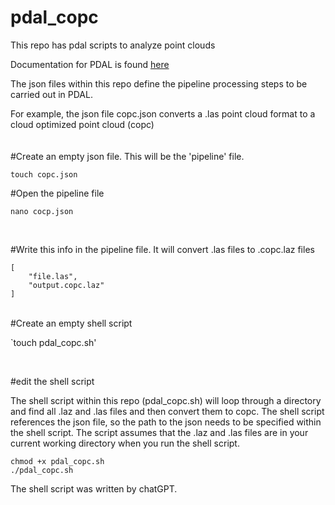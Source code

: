 # pdal_copc
This repo has pdal scripts to analyze point clouds

Documentation for PDAL is found [here](https://pdal.io/en/2.5.2)

The json files within this repo define the pipeline processing steps to be carried out in PDAL. 

For example, the json file copc.json converts a .las point cloud format to a cloud optimized point cloud (copc)
</br>
</br>
</br>
#Create an empty json file. This will be the 'pipeline' file.

`touch copc.json`
</br>

#Open the pipeline file

`nano cocp.json`

</br>

#Write this info in the pipeline file. It will convert .las files to .copc.laz files
```
[
    "file.las",
    "output.copc.laz"
]
```
</br>
#Create an empty shell script

`touch pdal_copc.sh'

</br>

#edit the shell script



The shell script within this repo (pdal_copc.sh) will loop through a directory and find all .laz and .las files and then convert them to copc. The shell script references the json file, so the path to the json needs to be specified within the shell script. The script assumes that the .laz and .las files are in your current working directory when you run the shell script. 

```
chmod +x pdal_copc.sh
./pdal_copc.sh
```

The shell script was written by chatGPT. 
